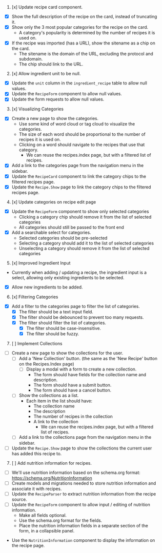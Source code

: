 1. [x] Update recipe card component.
  - [x] Show the full description of the recipe on the card, instead of truncating it.
  - [x] Show only the 3 most popular categories for the recipe on the card.
    - A category's popularity is determined by the number of recipes it is used on.
  - [x] If the recipe was imported (has a URL), show the sitename as a chip on the card.
    - The sitename is the domain of the URL, excluding the protocol and subdomain.
    - The chip should link to the URL.
2. [x] Allow ingredient unit to be null.
  - [x] Update the `unit` column in the `ingredient_recipe` table to allow null values.
  - [x] Update the `RecipeForm` component to allow null values.
  - [x] Update the form requests to allow null values.
3. [x] Visualizing Categories
  - [x] Create a new page to show the categories.
    - Use some kind of word cloud or tag cloud to visualize the categories.
    - The size of each word should be proportional to the number of recipes it is used on.
    - Clicking on a word should navigate to the recipes that use that category.
      - We can reuse the recipes.index page, but with a filtered list of recipes.
  - [x] Add a link to the categories page from the navigation menu in the sidebar.
  - [x] Update the `RecipeCard` component to link the category chips to the filtered recipes page.
  - [x] Update the `Recipe.Show` page to link the category chips to the filtered recipes page.
4. [x] Update categories on recipe edit page
  - [x] Update the `RecipeForm` component to show only selected categories
    - Clicking a category chip should remove it from the list of selected categories
    - All categories should still be passed to the front end
  - [x] Add a searchable select for categories. 
    - Selected categories should be pre-selected
    - Selecting a category should add it to the list of selected categories
    - Unselecting a category should remove it from the list of selected categories
5. [x] Improved Ingredient Input
  - Currently when adding / updating a recipe, the ingredient input is a select, allowing only existing ingredients to be selected.
  - [x] Allow new ingredients to be added.
6. [x] Filtering Categories
  - [x] Add a filter to the categories page to filter the list of categories.
    - [x] The filter should be a text input field.
    - [x] The filter should be debounced to prevent too many requests.
    - [x] The filter should filter the list of categories.
      - [x] The filter should be case-insensitive.
      - [x] The filter should be fuzzy.
7. [ ] Implement Collections
  - [ ] Create a new page to show the collections for the user.
    - [ ] Add a 'New Collection' button. (the same as the 'New Recipe' button on the Recipes.Index page)
      - [ ] Display a modal with a form to create a new collection.
        - The form should have fields for the collection name and description.
        - The form should have a submit button.
        - The form should have a cancel button.
    - [ ] Show the collections as a list.
      - Each item in the list should have:
        - The collection name
        - The description
        - The number of recipes in the collection
        - A link to the collection
          - We can reuse the recipes.index page, but with a filtered list of recipes.
    - [ ] Add a link to the collections page from the navigation menu in the sidebar.
  - [ ] Update the `Recipe.Show` page to show the collections the current user has added this recipe to.
7. [ ] Add nutrition information for recipes.
  - [ ] We'll use nutrition information based on the schema.org format: https://schema.org/NutritionInformation
  - [ ] Create models and migrations needed to store nutrition information and associate it with recipes.
  - [ ] Update the `RecipeParser` to extract nutrition information from the recipe source.
  - [ ] Update the `RecipeForm` component to allow input / editing of nutrition information.
    - Make all fields optional.
    - Use the schema.org format for the fields.
    - Place the nutrition information fields in a separate section of the form, in a collapsible panel.
  - Use the `NutritionInformation` component to display the information on the recipe page.
